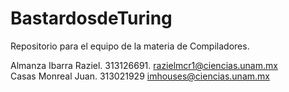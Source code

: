 # BastardosdeTuring
Repositorio para el equipo de la materia de Compiladores.

Almanza Ibarra Raziel. 313126691. razielmcr1@ciencias.unam.mx <br />
Casas Monreal Juan. 313021929 imhouses@ciencias.unam.mx
